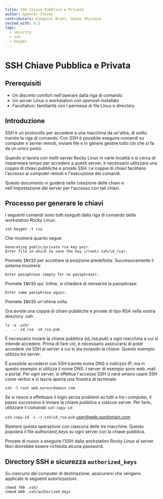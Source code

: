 ```yaml
---
title: SSH Chiave Pubblica e Privata
author: Spencer Steven
contributors: Ezequiel Bruni, Ganna Zhyrnova
tested_with: 8.5
tags:
  - security
  - ssh
  - keygen
---
```


# SSH Chiave Pubblica e Privata

## Prerequisiti

* Un discreto comfort nell'operare dalla riga di comando
* Un server Linux o workstation con *openssh* installato
* Facoltativo: familiarità con i permessi di file Linux e directory

## Introduzione

SSH è un protocollo per accedere a una macchina da un'altra, di solito tramite la riga di comando. Con SSH è possibile eseguire comandi su computer e server remoti, inviare file e in genere gestire tutto ciò che si fa da un unico posto.

Quando si lavora con molti server Rocky Linux in varie località o si cerca di risparmiare tempo per accedere a questi server, è necessario utilizzare una coppia di chiavi pubbliche e private SSH. Le coppie di chiavi facilitano l'accesso ai computer remoti e l'esecuzione dei comandi.

Questo documento vi guiderà nella creazione delle chiavi e nell'impostazione dei server per l'accesso con tali chiavi.

## Processo per generare le chiavi

I seguenti comandi sono tutti eseguiti dalla riga di comando della workstation Rocky Linux:

```
ssh-keygen -t rsa
```

Che mostrerà quanto segue:

```
Generating public/private rsa key pair.
Enter file in which to save the key (/root/.ssh/id_rsa):
```

Premete <kbd>INVIO</kbd> per accettare la posizione predefinita. Successivamente il sistema mostrerà:

`Enter passphrase (empty for no passphrase):`

Premete <kbd>INVIO</kbd> qui. Infine, vi chiederà di reinserire la passphrase:

`Enter same passphrase again:`

Premete <kbd>INVIO</kbd> un'ultima volta.

Ora avrete una coppia di chiavi pubbliche e private di tipo RSA nella vostra directory *.ssh*:

```
ls -a .ssh/
.  ..  id_rsa  id_rsa.pub
```

È necessario inviare la chiave pubblica (*id_rsa.pub*) a ogni macchina a cui si intende accedere. Prima di fare ciò, è necessario assicurarsi di poter accedere via SSH ai server a cui si sta inviando la chiave. Questo esempio utilizza tre server.

È possibile accedervi con SSH tramite nome DNS o indirizzo IP, ma in questo esempio si utilizza il nome DNS. I server di esempio sono web, mail e portal. Per ogni server, si effettua l'accesso SSH (i nerd amano usare SSH come verbo) e si lascia aperta una finestra di terminale:

`ssh -l root web.ourourdomain.com`

Se si riesce a effettuare il login senza problemi su tutti e tre i computer, il passo successivo è inviare la chiave pubblica a ciascun server. Per farlo, utilizzare il comando `ssh-copy-id`:

`ssh-copy-id -i ~/.ssh/id_rsa.pub` user@web.ourdomain.com

Ripetere questa operazione con ciascuna delle tre macchine. Questo popolerà il file *authorized_keys* su ogni server con la chiave pubblica.

Provare di nuovo a eseguire l'SSH dalla workstation Rocky Linux al server. Non dovrebbe essere richiesta alcuna password.

## Directory SSH e sicurezza `authorized_keys`

Su ciascuno dei computer di destinazione, assicurarsi che vengano applicate le seguenti autorizzazioni:

```
chmod 700 .ssh/
chmod 600 .ssh/authorized_keys
```
